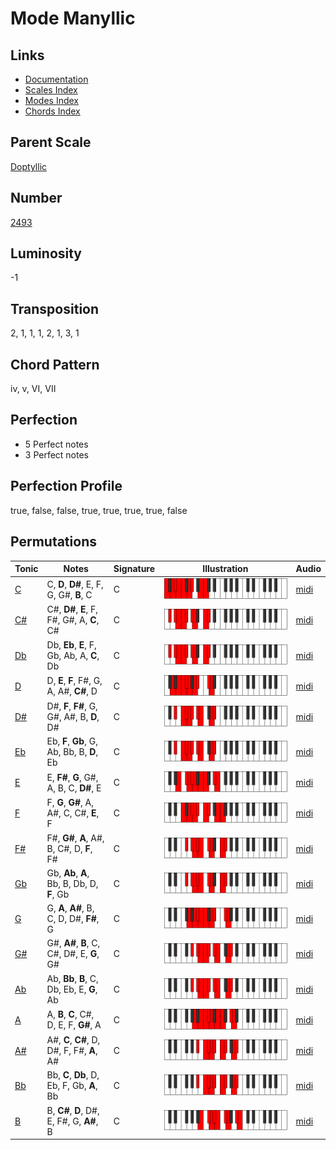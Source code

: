 # Mode Manyllic

## Links

- [Documentation](README.md)
- [Scales Index](Scales.md)
- [Modes Index](Modes.md)
- [Chords Index](Chords.md)

## Parent Scale

[Doptyllic](ScaleDoptyllic.md)

## Number

[2493](https://ianring.com/musictheory/scales/2493)

## Luminosity

-1

## Transposition

2, 1, 1, 1, 2, 1, 3, 1

## Chord Pattern

iv, v, VI, VII

## Perfection

- 5 Perfect notes
- 3 Perfect notes

## Perfection Profile

true, false, false, true, true, true, true, false

## Permutations

| Tonic | Notes | Signature | Illustration | Audio |
|-------|-------|-----------|--------------|-------|
| [C](ModeCNaturalManyllic.md) | C, **D**, **D#**, E, F, G, G#, **B**, C | C | ![CNaturalManyllic](ModeCNaturalManyllic.png) | [midi](https://github.com/edipermadi/music/blob/main/docs/ModeCNaturalManyllic.mid?raw=true) |
| [C#](ModeCSharpManyllic.md) | C#, **D#**, **E**, F, F#, G#, A, **C**, C# | C | ![CSharpManyllic](ModeCSharpManyllic.png) | [midi](https://github.com/edipermadi/music/blob/main/docs/ModeCSharpManyllic.mid?raw=true) |
| [Db](ModeDFlatManyllic.md) | Db, **Eb**, **E**, F, Gb, Ab, A, **C**, Db | C | ![DFlatManyllic](ModeDFlatManyllic.png) | [midi](https://github.com/edipermadi/music/blob/main/docs/ModeDFlatManyllic.mid?raw=true) |
| [D](ModeDNaturalManyllic.md) | D, **E**, **F**, F#, G, A, A#, **C#**, D | C | ![DNaturalManyllic](ModeDNaturalManyllic.png) | [midi](https://github.com/edipermadi/music/blob/main/docs/ModeDNaturalManyllic.mid?raw=true) |
| [D#](ModeDSharpManyllic.md) | D#, **F**, **F#**, G, G#, A#, B, **D**, D# | C | ![DSharpManyllic](ModeDSharpManyllic.png) | [midi](https://github.com/edipermadi/music/blob/main/docs/ModeDSharpManyllic.mid?raw=true) |
| [Eb](ModeEFlatManyllic.md) | Eb, **F**, **Gb**, G, Ab, Bb, B, **D**, Eb | C | ![EFlatManyllic](ModeEFlatManyllic.png) | [midi](https://github.com/edipermadi/music/blob/main/docs/ModeEFlatManyllic.mid?raw=true) |
| [E](ModeENaturalManyllic.md) | E, **F#**, **G**, G#, A, B, C, **D#**, E | C | ![ENaturalManyllic](ModeENaturalManyllic.png) | [midi](https://github.com/edipermadi/music/blob/main/docs/ModeENaturalManyllic.mid?raw=true) |
| [F](ModeFNaturalManyllic.md) | F, **G**, **G#**, A, A#, C, C#, **E**, F | C | ![FNaturalManyllic](ModeFNaturalManyllic.png) | [midi](https://github.com/edipermadi/music/blob/main/docs/ModeFNaturalManyllic.mid?raw=true) |
| [F#](ModeFSharpManyllic.md) | F#, **G#**, **A**, A#, B, C#, D, **F**, F# | C | ![FSharpManyllic](ModeFSharpManyllic.png) | [midi](https://github.com/edipermadi/music/blob/main/docs/ModeFSharpManyllic.mid?raw=true) |
| [Gb](ModeGFlatManyllic.md) | Gb, **Ab**, **A**, Bb, B, Db, D, **F**, Gb | C | ![GFlatManyllic](ModeGFlatManyllic.png) | [midi](https://github.com/edipermadi/music/blob/main/docs/ModeGFlatManyllic.mid?raw=true) |
| [G](ModeGNaturalManyllic.md) | G, **A**, **A#**, B, C, D, D#, **F#**, G | C | ![GNaturalManyllic](ModeGNaturalManyllic.png) | [midi](https://github.com/edipermadi/music/blob/main/docs/ModeGNaturalManyllic.mid?raw=true) |
| [G#](ModeGSharpManyllic.md) | G#, **A#**, **B**, C, C#, D#, E, **G**, G# | C | ![GSharpManyllic](ModeGSharpManyllic.png) | [midi](https://github.com/edipermadi/music/blob/main/docs/ModeGSharpManyllic.mid?raw=true) |
| [Ab](ModeAFlatManyllic.md) | Ab, **Bb**, **B**, C, Db, Eb, E, **G**, Ab | C | ![AFlatManyllic](ModeAFlatManyllic.png) | [midi](https://github.com/edipermadi/music/blob/main/docs/ModeAFlatManyllic.mid?raw=true) |
| [A](ModeANaturalManyllic.md) | A, **B**, **C**, C#, D, E, F, **G#**, A | C | ![ANaturalManyllic](ModeANaturalManyllic.png) | [midi](https://github.com/edipermadi/music/blob/main/docs/ModeANaturalManyllic.mid?raw=true) |
| [A#](ModeASharpManyllic.md) | A#, **C**, **C#**, D, D#, F, F#, **A**, A# | C | ![ASharpManyllic](ModeASharpManyllic.png) | [midi](https://github.com/edipermadi/music/blob/main/docs/ModeASharpManyllic.mid?raw=true) |
| [Bb](ModeBFlatManyllic.md) | Bb, **C**, **Db**, D, Eb, F, Gb, **A**, Bb | C | ![BFlatManyllic](ModeBFlatManyllic.png) | [midi](https://github.com/edipermadi/music/blob/main/docs/ModeBFlatManyllic.mid?raw=true) |
| [B](ModeBNaturalManyllic.md) | B, **C#**, **D**, D#, E, F#, G, **A#**, B | C | ![BNaturalManyllic](ModeBNaturalManyllic.png) | [midi](https://github.com/edipermadi/music/blob/main/docs/ModeBNaturalManyllic.mid?raw=true) |
